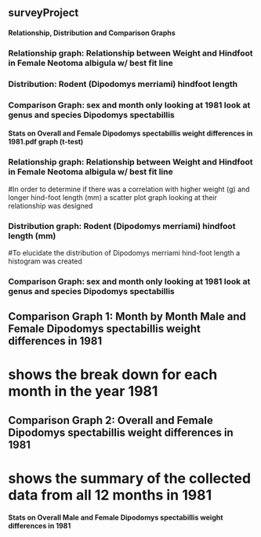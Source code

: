 ## surveyProject

#### Relationship, Distribution and Comparison Graphs 

### Relationship graph: Relationship between Weight and Hindfoot in Female Neotoma albigula w/ best fit line
### Distribution: Rodent (Dipodomys merriami) hindfoot length
### Comparison Graph: sex and month only looking at 1981 look at genus and species Dipodomys spectabillis
#### Stats on Overall and Female Dipodomys spectabillis weight differences in 1981.pdf graph (t-test)



### Relationship graph: Relationship between Weight and Hindfoot in Female Neotoma albigula w/ best fit line
#In order to determine if there was a correlation with higher weight (g) and longer hind-foot length (mm) a scatter plot graph looking at their relationship was designed 

### Distribution graph: Rodent (Dipodomys merriami) hindfoot length (mm)
#To elucidate the distribution of Dipodomys merriami hind-foot length a histogram was created

### Comparison Graph: sex and month only looking at 1981 look at genus and species Dipodomys spectabillis

## Comparison Graph 1: Month by Month Male and Female Dipodomys spectabillis weight differences in 1981
# shows the break down for each month in the year 1981

## Comparison Graph 2: Overall and Female Dipodomys spectabillis weight differences in 1981
# shows the summary of the collected data from all 12 months in 1981
#### Stats on Overall Male and Female Dipodomys spectabillis weight differences in 1981
